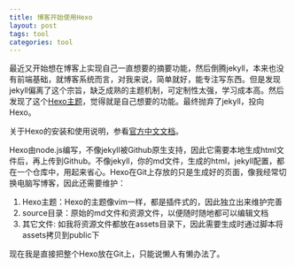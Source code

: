 ```yaml
---
title: 博客开始使用Hexo
layout: post
tags: tool
categories: tool
---
```


最近又开始想在博客上实现自己一直想要的摘要功能，然后倒腾jekyll，本来也没有前端基础，就博客系统而言，对我来说，简单就好，能专注写东西。但是发现jekyll偏离了这个宗旨，缺乏成熟的主题机制，可定制性太强，学习成本高。然后发现了这个[Hexo主题](https://github.com/pengloo53/Hexo-theme-light_cn)，觉得就是自己想要的功能。最终抛弃了jekyll，投向Hexo。

<!--more-->

关于Hexo的安装和使用说明，参看[官方中文文档](https://hexo.io/zh-cn/docs/index.html)。

Hexo由node.js编写，不像jekyll被Github原生支持，因此它需要本地生成html文件后，再上传到Github。不像jekyll，你的md文件，生成的html，jekyll配置，都在一个仓库中，用起来省心。Hexo在Git上存放的只是生成好的页面，像我经常切换电脑写博客，因此还需要维护：

1. Hexo主题：Hexo的主题像vim一样，都是插件式的，因此独立出来维护完善
2. source目录：原始的md文件和资源文件，以便随时随地都可以编辑文档
3. 其它文件: 如我将资源文件都放在assets目录下，因此需要生成时通过脚本将assets拷贝到public下

现在我是直接把整个Hexo放在Git上，只能说懒人有懒办法了。

